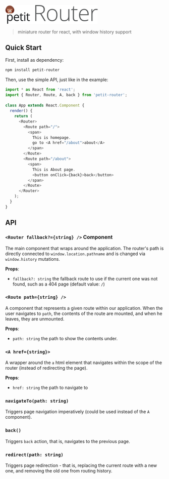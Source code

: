 ![Petit Router](logo.png)
> miniature router for react, with window history support

## Quick Start

First, install as dependency:

```bash
npm install petit-router
```

Then, use the simple API, just like in the example:

```js
import * as React from 'react';
import { Router, Route, A, back } from 'petit-router';

class App extends React.Component {
  render() {
    return (
      <Router>
        <Route path="/">
          <span>
            This is homepage.
            go to <A href="/about">about</A>
          </span>
        </Route>
        <Route path="/about">
          <span>
            This is About page.
            <button onClick={back}>back</button>
          </span>
        </Route>
      </Router>
    );
  }
}
```

## API

### `<Router fallback?={string} />` Component

The main component that wraps around the application. The router's path is directly connected to `window.location.pathname` and is changed via `window.history` mutations.

**Props**:
  - `fallback?: string` the fallback route to use if the current one was not found, such as a 404 page (default value: `/`)

### `<Route path={string} />`

A component that represents a given route within our application. When the user navigates to `path`, the contents of the route are mounted, and when he leaves, they are unmounted.

**Props**:
  - `path: string` the path to show the contents under.

### `<A href={string}>`

A wrapper around the `a` html element that navigates within the scope of the router (instead of redirecting the page).

**Props**:
  - `href: string` the path to navigate to

### `navigateTo(path: string)`

Triggers page navigation imperatively (could be used instead of the `A` component).

### `back()`

Triggers `back` action, that is, navigates to the previous page.

### `redirect(path: string)`

Triggers page redirection - that is, replacing the current route with a new one, and removing the old one from routing history.
